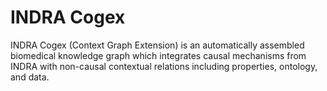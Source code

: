 INDRA Cogex
===========
INDRA Cogex (Context Graph Extension) is an automatically assembled
biomedical knowledge graph which integrates causal mechanisms from INDRA with
non-causal contextual relations including properties, ontology, and data.
